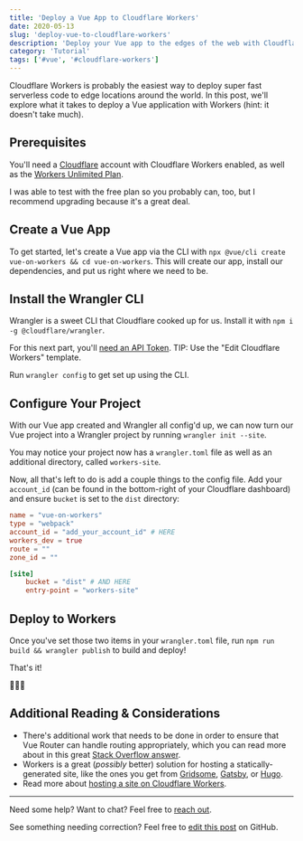 ```yaml
---
title: 'Deploy a Vue App to Cloudflare Workers'
date: 2020-05-13
slug: 'deploy-vue-to-cloudflare-workers'
description: 'Deploy your Vue app to the edges of the web with Cloudflare Workers'
category: 'Tutorial'
tags: ['#vue', '#cloudflare-workers']
---
```


Cloudflare Workers is probably the easiest way to deploy super fast serverless code to edge locations around the world. In this post, we'll explore what it takes to deploy a Vue application with Workers (hint: it doesn't take much).

## Prerequisites

You'll need a [Cloudflare](https://cloudflare.com/) account with Cloudflare Workers enabled, as well as the [Workers Unlimited Plan](https://workers.cloudflare.com/sites#plans).

I was able to test with the free plan so you probably can, too, but I recommend upgrading because it's a great deal.

## Create a Vue App

To get started, let's create a Vue app via the CLI with `npx @vue/cli create vue-on-workers && cd vue-on-workers`. This will create our app, install our dependencies, and put us right where we need to be.

## Install the Wrangler CLI

Wrangler is a sweet CLI that Cloudflare cooked up for us. Install it with `npm i -g @cloudflare/wrangler`.

For this next part, you'll [need an API Token](https://developers.cloudflare.com/api/tokens/create). TIP: Use the "Edit Cloudflare Workers" template.

Run `wrangler config` to get set up using the CLI.

## Configure Your Project

With our Vue app created and Wrangler all config'd up, we can now turn our Vue project into a Wrangler project by running `wrangler init --site`.

You may notice your project now has a `wrangler.toml` file as well as an additional directory, called `workers-site`.

Now, all that's left to do is add a couple things to the config file. Add your `account_id` (can be found in the bottom-right of your Cloudflare dashboard) and ensure `bucket` is set to the `dist` directory:

```toml
name = "vue-on-workers"
type = "webpack"
account_id = "add_your_account_id" # HERE
workers_dev = true
route = ""
zone_id = ""

[site]
    bucket = "dist" # AND HERE
    entry-point = "workers-site"
```

## Deploy to Workers

Once you've set those two items in your `wrangler.toml` file, run `npm run build && wrangler publish` to build and deploy!

That's it!

🎉🎉🎉

## Additional Reading & Considerations

- There's additional work that needs to be done in order to ensure that Vue Router can handle routing appropriately, which you can read more about in this great [Stack Overflow answer](https://stackoverflow.com/questions/58432345/cloudflare-workers-spa-with-vuejs/58439234#58439234).
- Workers is a great (_possibly_ better) solution for hosting a statically-generated site, like the ones you get from [Gridsome](https://gridsome.org/), [Gatsby](https://www.gatsbyjs.org/), or [Hugo](https://gohugo.io/).
- Read more about [hosting a site on Cloudflare Workers](https://workers.cloudflare.com/sites).

---

Need some help? Want to chat? Feel free to [reach out](https://twitter.com/briansw).

See something needing correction? Feel free to [edit this post](https://github.com/bswank/swank.deb/edit/master/content/posts/deploy-vue-to-cloudflare-workers.md) on GitHub.
